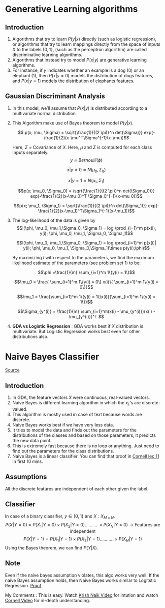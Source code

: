 # Generative Learning algorithms

## Introduction

1.  Algorithms that try to learn $P(y|x)$ directly (such as logistic regression),
or algorithms that try to learn mappings directly from the space of inputs $X$ to the labels $\{0, 1\}$, (such as the perceptron algorithm) are called discriminative learning algorithms.
1.  Algorithms that instead try to model $P(x|y)$ are generative learning algorithms.
1.  For instance, if $y$ indicates whether an example is a dog $(0)$ or an elephant $(1)$, then $P(x|y = 0)$ models the distribution of dogs features, and $P(x|y = 1)$ models the distribution of elephants features.


## Gaussian Discriminant Analysis

1.  In this model, we’ll assume that $P(x|y)$ is distributed according to a multivariate normal distribution.

1.  This Algorithm make use of Bayes theorem to model $P(y|x)$. 
    
    $$ p(x; \mu, \Sigma) = \sqrt{\frac{1}{{(2 \pi)}^n det(\Sigma)}} exp(-\frac{1}{2}(x-\mu^T\Sigma^{-1}(x-\mu))$$ 

    Here, $\Sigma$ = Covariance of $X$. 
    Here, $\mu$ and $\Sigma$ is computed for each class inputs separately.
    $$y \approx Bernoulli(\phi)$$ 

    $$x|y = 0 \approx N(\mu_0, \Sigma_0)$$ 

    $$x|y = 1 \approx N(\mu_1, \Sigma_1)$$ 

    $$p(x; \mu_0, \Sigma_0) = \sqrt{\frac{1}{{(2 \pi)}^n det(\Sigma_0)}} exp(-\frac{1}{2}(x-\mu_0)^T \Sigma_0^{-1}(x-\mu_0))$$

    $$p(x; \mu_1, \Sigma_1) = \sqrt{\frac{1}{{(2 \pi)}^n det(\Sigma_1)}} exp(-\frac{1}{2}(x-\mu_1)^T\Sigma_1^{-1}(x-\mu_1))$$

1. The log-likelihood of the data is given
by 
    $$l(\phi, \mu_0, \mu_1,\Sigma_0, \Sigma_1) = log \prod_{i=1}^m p(x(i), y(i); \phi, \mu_0, \mu_1, \Sigma_0, \Sigma_1)$$

    $$l(\phi, \mu_0, \mu_1,\Sigma_0, \Sigma_1) = log \prod_{i=1}^m p(x(i)| y(i); \phi, \mu_0, \mu_1, \Sigma_0,\Sigma_1)\times p(y(i);\phi)$$ 
    
    By maximizing $l$ with respect to the parameters, we find the maximum likelihood estimate of the parameters (see problem set $1$) to be:

    $$\phi =\frac{1}{m} \sum_{i=1}^m 1\{y(i) = 1\}$$

    $$\mu_0 = \frac{ \sum_{i=1}^m 1\{y(i) = 0\} x(i)}{ \sum_{i=1}^m 1\{y(i) = 0\}}$$

    $$\mu_1 = \frac{\sum_{i=1}^m 1\{y(i) = 1\}x(i)}{\sum_{i=1}^m 1\{y(i) = 1\}}$$

    $$\Sigma_{y^(i)} = \frac{1}{m} \sum_{i=1}^m(x(i) - \mu_{y^(i)})(x(i) - \mu_{y^(i)})^T $$

1. **GDA vs Logistic Regression** : 
GDA works best if $X$ distribution is multivariate. But Logistic Regression works best even for other distributions also. 


# Naive Bayes Classifier

[Source](https://www.cs.cornell.edu/courses/cs4780/2018fa/lectures/lecturenote05.html)

## Introduction

1.  In GDA, the feature vectors $X$ were continuous, real-valued vectors. 
1.  Naive Bayes is different learning algorithm in which the $x_j$ ’s are discrete-valued.
1.  This algorithm is mostly used in case of text because words are discrete. 
1.  Naive Bayes works best if we have very less data. 
1.  It tries to model the data and finds out the parameters for the distributions of the classes and based on those parameters, it predicts the new data point.
1.  This is extremely fast because there is no loop or anything. Just need to find out the parameters for the class distributions.
1.  Naive Bayes is a linear classifier. You can find that proof in [Cornell lec 11](https://www.youtube.com/watch?v=GnkDzIOxfzI) in first $10$ mins. 

## Assumptions

All the discrete features are independent of each other given the label.

## Classifier

In case of a binary classifier, $y \in \{0,1\}$ and $X : X_{M\times N}$.  
$$P(X|Y = 0) = P(X_1|Y = 0) \times P(X_2|Y = 0) ........... \times P(X_N|Y = 0) \rightarrow \text{Features are independent}$$
$$P(X|Y = 1) = P(X_1|Y = 1) \times P(X_2|Y = 1) ........... \times P(X_N|Y = 1) $$
Using the Bayes theorem, we can find $P(Y|X)$. 

## Note

Even if the naive bayes assumption violates, this algo works very well. If the naive Bayes assumption holds, then Naive Bayes works similar to Logitstic Regression. [Proof](https://www.cs.cornell.edu/courses/cs4780/2018fa/lectures/lecturenote05.html) 

My Comments : This is easy. Watch [Krish Naik Video](https://www.youtube.com/watch?v=jS1CKhALUBQ) for intution and watch [Cornell Video](https://www.youtube.com/watch?v=rqB0XWoMreU) for in-depth understanding.